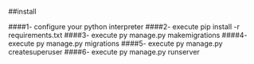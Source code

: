 ##install

####1- configure your python interpreter
####2- execute pip install -r requirements.txt
####3- execute py manage.py makemigrations
####4- execute py manage.py migrations
####5- execute py manage.py createsuperuser
####6- execute py manage.py runserver
